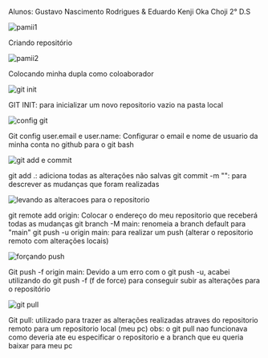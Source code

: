 Alunos: Gustavo Nascimento Rodrigues & Eduardo Kenji Oka Choji 
2° D.S

![pamii1](https://github.com/GustavoNascimento27/trabalhopamii/assets/126821696/55e9a1ed-7637-4817-862d-ed54c67448d8)

Criando repositório

![pamii2](https://github.com/GustavoNascimento27/trabalhopamii/assets/126821696/1b6a85cf-421b-4054-baff-d5ae90e1d00e)

Colocando minha dupla como coloaborador

![git init](https://github.com/GustavoNascimento27/trabalhopamii/assets/126821696/dc15e16a-c79e-43f3-b486-58742bebe2a8)

GIT INIT: para inicializar um novo repositorio vazio na pasta local

![config git](https://github.com/GustavoNascimento27/trabalhopamii/assets/126821696/2055c10f-56c1-471c-acac-fd413fcc7070)

Git config user.email e user.name: Configurar o email e nome de usuario da minha conta no github para o git bash

![git add e commit ](https://github.com/GustavoNascimento27/trabalhopamii/assets/126821696/dc37f803-d6b0-4270-8c75-f03772c64776)

git add .: adiciona todas as alterações não salvas
git commit -m "<mensagem>": para descrever as mudanças que foram realizadas


![levando as alteracoes para o repositorio](https://github.com/GustavoNascimento27/trabalhopamii/assets/126821696/e2a9860d-20a6-4ca0-bcdb-7bbcdde117b3)

git remote add origin: Colocar o endereço do meu repositorio que receberá todas as mudanças
git branch -M main: renomeia a branch default para "main"
git push -u origin main: para realizar um push (alterar o repositorio remoto com alterações locais)

![forçando push](https://github.com/GustavoNascimento27/trabalhopamii/assets/126821696/b889b497-8f93-42cc-9b40-a3ddad4cff48)

Git push -f origin main: Devido a um erro com o git push -u, acabei utilizando do git push -f (f de force) para conseguir subir as alterações para o repositório

![git pull](https://github.com/GustavoNascimento27/trabalhopamii/assets/126821696/057519c3-5825-468f-abc1-1c40b122ce39)

Git pull: utilizado para trazer as alterações realizadas atraves do repositorio remoto para um repositorio local (meu pc) 
obs: o git pull nao funcionava como deveria ate eu especificar o repositorio e a branch que eu queria baixar para meu pc









